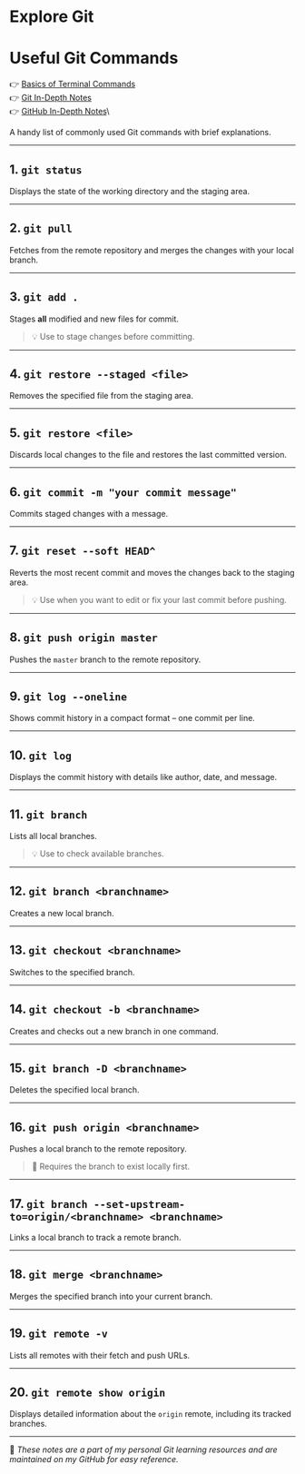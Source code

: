 # Explore Git

# Useful Git Commands

👉 [Basics of Terminal Commands](BasicsOfTerminal.md)\
👉 [Git In-Depth Notes](GitInDepth.md)\
👉 [GitHub In-Depth Notes](GithubInDepth.md)\

A handy list of commonly used Git commands with brief explanations.

---

## 1. `git status`
Displays the state of the working directory and the staging area.

---

## 2. `git pull`
Fetches from the remote repository and merges the changes with your local branch.

---

## 3. `git add .`
Stages **all** modified and new files for commit.

> 💡 Use to stage changes before committing.

---

## 4. `git restore --staged <file>`
Removes the specified file from the staging area.

---

## 5. `git restore <file>`
Discards local changes to the file and restores the last committed version.

---

## 6. `git commit -m "your commit message"`
Commits staged changes with a message.

---

## 7. `git reset --soft HEAD^`
Reverts the most recent commit and moves the changes back to the staging area.

> 💡 Use when you want to edit or fix your last commit before pushing.

---

## 8. `git push origin master`
Pushes the `master` branch to the remote repository.

---

## 9. `git log --oneline`
Shows commit history in a compact format – one commit per line.

---

## 10. `git log`
Displays the commit history with details like author, date, and message.

---

## 11. `git branch`
Lists all local branches.

> 💡 Use to check available branches.

---

## 12. `git branch <branchname>`
Creates a new local branch.

---

## 13. `git checkout <branchname>`
Switches to the specified branch.

---

## 14. `git checkout -b <branchname>`
Creates and checks out a new branch in one command.

---

## 15. `git branch -D <branchname>`
Deletes the specified local branch.

---

## 16. `git push origin <branchname>`
Pushes a local branch to the remote repository.

> 🔸 Requires the branch to exist locally first.

---

## 17. `git branch --set-upstream-to=origin/<branchname> <branchname>`
Links a local branch to track a remote branch.

---

## 18. `git merge <branchname>`
Merges the specified branch into your current branch.

---

## 19. `git remote -v`
Lists all remotes with their fetch and push URLs.

---

## 20. `git remote show origin`
Displays detailed information about the `origin` remote, including its tracked branches.

---

📘 _These notes are a part of my personal Git learning resources and are maintained on my GitHub for easy reference._

